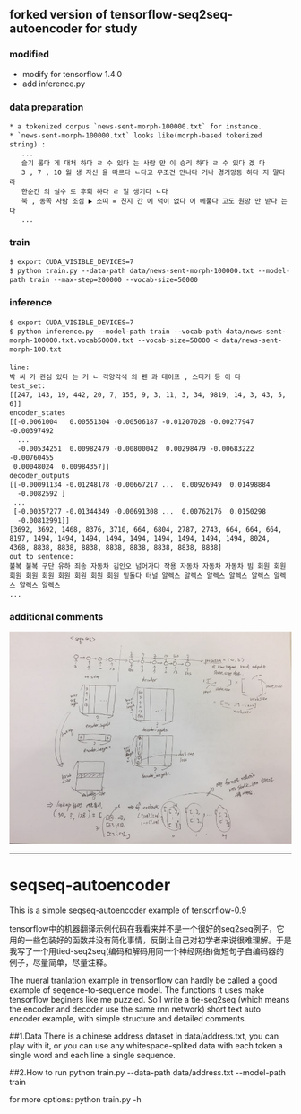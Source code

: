 forked version of tensorflow-seq2seq-autoencoder for study
---

### modified
  - modify for tensorflow 1.4.0
  - add inference.py

### data preparation

```
* a tokenized corpus `news-sent-morph-100000.txt` for instance.
* `news-sent-morph-100000.txt` looks like(morph-based tokenized string) :
   ...
   슬기 롭다 게 대처 하다 ㄹ 수 있다 는 사람 만 이 승리 하다 ㄹ 수 있다 겠 다
   3 , 7 , 10 월 생 자신 을 따르다 ㄴ다고 무조건 만나다 거나 경거망동 하다 지 말다 라
   한순간 의 실수 로 후회 하다 ㄹ 일 생기다 ㄴ다
   북 , 동쪽 사람 조심 ▶ 소띠 = 친지 간 에 덕이 없다 어 베풀다 고도 원망 만 받다 는다
   ...

```

### train

```
$ export CUDA_VISIBLE_DEVICES=7
$ python train.py --data-path data/news-sent-morph-100000.txt --model-path train --max-step=200000 --vocab-size=50000
```

### inference

```
$ export CUDA_VISIBLE_DEVICES=7
$ python inference.py --model-path train --vocab-path data/news-sent-morph-100000.txt.vocab50000.txt --vocab-size=50000 < data/news-sent-morph-100.txt

line:
박 씨 가 관심 있다 는 거 ㄴ 각양각색 의 펜 과 테이프 , 스티커 등 이 다
test_set:
[[247, 143, 19, 442, 20, 7, 155, 9, 3, 11, 3, 34, 9819, 14, 3, 43, 5, 6]]
encoder_states
[[-0.0061004   0.00551304 -0.00506187 -0.01207028 -0.00277947 -0.00397492
  ...
  -0.00534251  0.00982479 -0.00800042  0.00298479 -0.00683222 -0.00760455
 0.00048024  0.00984357]]
decoder_outputs
[[-0.00091134 -0.01248178 -0.00667217 ...  0.00926949  0.01498884
  -0.0082592 ]
 ...
 [-0.00357277 -0.01344349 -0.00691308 ...  0.00762176  0.0150298
  -0.00812991]]
[3692, 3692, 1468, 8376, 3710, 664, 6804, 2787, 2743, 664, 664, 664, 8197, 1494, 1494, 1494, 1494, 1494, 1494, 1494, 1494, 1494, 8024, 4368, 8838, 8838, 8838, 8838, 8838, 8838, 8838, 8838]
out to sentence:
불복 불복 구단 유하 죄송 자동차 김인오 넘어가다 작용 자동차 자동차 자동차 빔 회원 회원 회원 회원 회원 회원 회원 회원 회원 밑돌다 터널 알렉스 알렉스 알렉스 알렉스 알렉스 알렉스 알렉스 알렉스
...
```

### additional comments

![seq2seq_autoencoder](https://raw.githubusercontent.com/dsindex/blog/master/images/seq2seq_autoencoder.jpeg)

----

# seqseq-autoencoder
This is a simple seqseq-autoencoder example of tensorflow-0.9

tensorflow中的机器翻译示例代码在我看来并不是一个很好的seq2seq例子，它用的一些包装好的函数并没有简化事情，反倒让自己对初学者来说很难理解。于是我写了一个用tied-seq2seq(编码和解码用同一个神经网络)做短句子自编码器的例子，尽量简单，尽量注释。

The nueral tranlation example in trensorflow can hardly be called a good example of seqence-to-sequence model. The functions it uses make tensorflow beginers like me puzzled. So I write a tie-seq2seq (which means the encoder and decoder use the same rnn network) short text auto encoder example, with simple structure and detailed comments. 


##1.Data
There is a chinese address dataset in data/address.txt, you can play with it, or you can use any whitespace-splited data with each token a single word and each line a single sequence.


##2.How to run
python train.py --data-path data/address.txt --model-path train

for more options: python train.py -h
